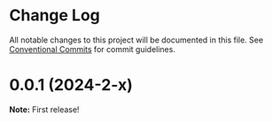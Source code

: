 # Change Log

All notable changes to this project will be documented in this file.
See [Conventional Commits](https://conventionalcommits.org) for commit guidelines.

# 0.0.1 (2024-2-x)

**Note:** First release!
